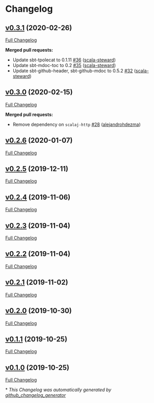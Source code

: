 # Changelog

## [v0.3.1](https://github.com/alejandrohdezma/sbt-fix/tree/v0.3.1) (2020-02-26)

[Full Changelog](https://github.com/alejandrohdezma/sbt-fix/compare/v0.3.0...v0.3.1)

**Merged pull requests:**

- Update sbt-tpolecat to 0.1.11 [\#36](https://github.com/alejandrohdezma/sbt-fix/pull/36) ([scala-steward](https://github.com/scala-steward))
- Update sbt-mdoc-toc to 0.2 [\#35](https://github.com/alejandrohdezma/sbt-fix/pull/35) ([scala-steward](https://github.com/scala-steward))
- Update sbt-github-header, sbt-github-mdoc to 0.5.2 [\#32](https://github.com/alejandrohdezma/sbt-fix/pull/32) ([scala-steward](https://github.com/scala-steward))

## [v0.3.0](https://github.com/alejandrohdezma/sbt-fix/tree/v0.3.0) (2020-02-15)

[Full Changelog](https://github.com/alejandrohdezma/sbt-fix/compare/v0.2.6...v0.3.0)

**Merged pull requests:**

- Remove dependency on `scalaj-http` [\#28](https://github.com/alejandrohdezma/sbt-fix/pull/28) ([alejandrohdezma](https://github.com/alejandrohdezma))

## [v0.2.6](https://github.com/alejandrohdezma/sbt-fix/tree/v0.2.6) (2020-01-07)

[Full Changelog](https://github.com/alejandrohdezma/sbt-fix/compare/v0.2.5...v0.2.6)

## [v0.2.5](https://github.com/alejandrohdezma/sbt-fix/tree/v0.2.5) (2019-12-11)

[Full Changelog](https://github.com/alejandrohdezma/sbt-fix/compare/v0.2.4...v0.2.5)

## [v0.2.4](https://github.com/alejandrohdezma/sbt-fix/tree/v0.2.4) (2019-11-06)

[Full Changelog](https://github.com/alejandrohdezma/sbt-fix/compare/v0.2.3...v0.2.4)

## [v0.2.3](https://github.com/alejandrohdezma/sbt-fix/tree/v0.2.3) (2019-11-04)

[Full Changelog](https://github.com/alejandrohdezma/sbt-fix/compare/v0.2.2...v0.2.3)

## [v0.2.2](https://github.com/alejandrohdezma/sbt-fix/tree/v0.2.2) (2019-11-04)

[Full Changelog](https://github.com/alejandrohdezma/sbt-fix/compare/v0.2.1...v0.2.2)

## [v0.2.1](https://github.com/alejandrohdezma/sbt-fix/tree/v0.2.1) (2019-11-02)

[Full Changelog](https://github.com/alejandrohdezma/sbt-fix/compare/v0.2.0...v0.2.1)

## [v0.2.0](https://github.com/alejandrohdezma/sbt-fix/tree/v0.2.0) (2019-10-30)

[Full Changelog](https://github.com/alejandrohdezma/sbt-fix/compare/v0.1.1...v0.2.0)

## [v0.1.1](https://github.com/alejandrohdezma/sbt-fix/tree/v0.1.1) (2019-10-25)

[Full Changelog](https://github.com/alejandrohdezma/sbt-fix/compare/v0.1.0...v0.1.1)

## [v0.1.0](https://github.com/alejandrohdezma/sbt-fix/tree/v0.1.0) (2019-10-25)

[Full Changelog](https://github.com/alejandrohdezma/sbt-fix/compare/b3361462620559bb6af5c3a2aea07fd7e618c823...v0.1.0)



\* *This Changelog was automatically generated by [github_changelog_generator](https://github.com/github-changelog-generator/github-changelog-generator)*

